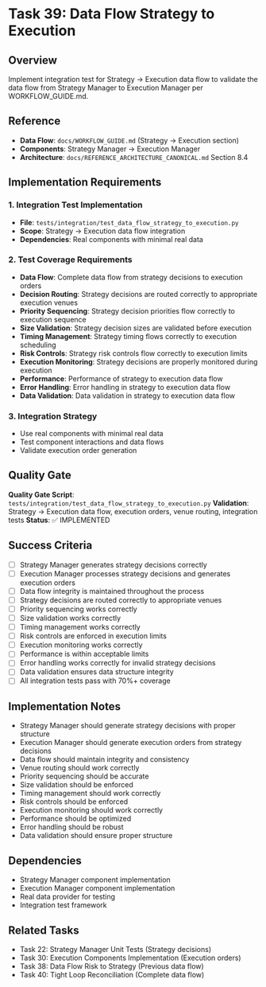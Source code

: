 # Task 39: Data Flow Strategy to Execution

## Overview
Implement integration test for Strategy → Execution data flow to validate the data flow from Strategy Manager to Execution Manager per WORKFLOW_GUIDE.md.

## Reference
- **Data Flow**: `docs/WORKFLOW_GUIDE.md` (Strategy → Execution section)
- **Components**: Strategy Manager → Execution Manager
- **Architecture**: `docs/REFERENCE_ARCHITECTURE_CANONICAL.md` Section 8.4

## Implementation Requirements

### 1. Integration Test Implementation
- **File**: `tests/integration/test_data_flow_strategy_to_execution.py`
- **Scope**: Strategy → Execution data flow integration
- **Dependencies**: Real components with minimal real data

### 2. Test Coverage Requirements
- **Data Flow**: Complete data flow from strategy decisions to execution orders
- **Decision Routing**: Strategy decisions are routed correctly to appropriate execution venues
- **Priority Sequencing**: Strategy decision priorities flow correctly to execution sequence
- **Size Validation**: Strategy decision sizes are validated before execution
- **Timing Management**: Strategy timing flows correctly to execution scheduling
- **Risk Controls**: Strategy risk controls flow correctly to execution limits
- **Execution Monitoring**: Strategy decisions are properly monitored during execution
- **Performance**: Performance of strategy to execution data flow
- **Error Handling**: Error handling in strategy to execution data flow
- **Data Validation**: Data validation in strategy to execution data flow

### 3. Integration Strategy
- Use real components with minimal real data
- Test component interactions and data flows
- Validate execution order generation

## Quality Gate
**Quality Gate Script**: `tests/integration/test_data_flow_strategy_to_execution.py`
**Validation**: Strategy → Execution data flow, execution orders, venue routing, integration tests
**Status**: ✅ IMPLEMENTED

## Success Criteria
- [ ] Strategy Manager generates strategy decisions correctly
- [ ] Execution Manager processes strategy decisions and generates execution orders
- [ ] Data flow integrity is maintained throughout the process
- [ ] Strategy decisions are routed correctly to appropriate venues
- [ ] Priority sequencing works correctly
- [ ] Size validation works correctly
- [ ] Timing management works correctly
- [ ] Risk controls are enforced in execution limits
- [ ] Execution monitoring works correctly
- [ ] Performance is within acceptable limits
- [ ] Error handling works correctly for invalid strategy decisions
- [ ] Data validation ensures data structure integrity
- [ ] All integration tests pass with 70%+ coverage

## Implementation Notes
- Strategy Manager should generate strategy decisions with proper structure
- Execution Manager should generate execution orders from strategy decisions
- Data flow should maintain integrity and consistency
- Venue routing should work correctly
- Priority sequencing should be accurate
- Size validation should be enforced
- Timing management should work correctly
- Risk controls should be enforced
- Execution monitoring should work correctly
- Performance should be optimized
- Error handling should be robust
- Data validation should ensure proper structure

## Dependencies
- Strategy Manager component implementation
- Execution Manager component implementation
- Real data provider for testing
- Integration test framework

## Related Tasks
- Task 22: Strategy Manager Unit Tests (Strategy decisions)
- Task 30: Execution Components Implementation (Execution orders)
- Task 38: Data Flow Risk to Strategy (Previous data flow)
- Task 40: Tight Loop Reconciliation (Complete data flow)

